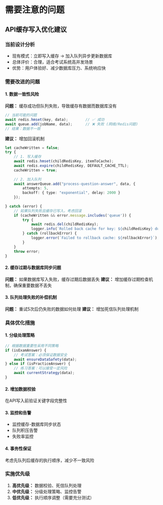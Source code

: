 # 需要注意的问题

## API缓存写入优化建议

### 当前设计分析
- 现有模式：立即写入缓存 → 加入队列异步更新数据库
- 总体评价：合理，适合考试系统高并发场景
- 优势：用户体验好、减少数据库压力、系统响应快

### 需要改进的问题

#### 1. 数据一致性风险
**问题：** 缓存成功但队列失败，导致缓存有数据而数据库没有
```typescript
// 当前可能的问题
await redis.hmset(key, data);        // ✅ 成功
await queue.add(jobName, data);      // ❌ 失败 (网络/Redis问题)
// 结果：数据不一致
```
**建议：** 增加回滚机制

```typescript
let cacheWritten = false;
try {
    // 1. 写入缓存
    await redis.hmset(childRedisKey, itemToCache);
    await redis.expire(childRedisKey, DEFAULT_CACHE_TTL);
    cacheWritten = true;
    
    // 2. 加入队列
    await answerQueue.add("process-question-answer", data, {
        attempts: 5,
        backoff: { type: "exponential", delay: 2000 }
    });
    
} catch (error) {
    // 如果队列失败且缓存已写入，考虑回滚
    if (cacheWritten && error.message.includes('queue')) {
        try {
            await redis.del(childRedisKey);
            logger.info(`Rolled back cache for key: ${childRedisKey} due to queue failure`);
        } catch (rollbackError) {
            logger.error(`Failed to rollback cache: ${rollbackError}`);
        }
    }
    throw error;
}
```


#### 2. 缓存过期与数据库同步问题
**问题：** 如果数据库写入失败，缓存过期后数据丢失
**建议：** 增加缓存过期检查机制，确保重要数据不丢失

#### 3. 队列处理失败的补偿机制
**问题：** 重试5次后仍失败的数据如何处理
**建议：** 增加死信队列处理机制

### 具体优化措施

#### 1. 分级处理策略
```typescript
// 根据数据重要性采用不同策略
if (isExamAnswer) {
    // 考试答案：必须保证数据安全
    await ensureDataSafety(data);
} else if (isPracticeAnswer) {
    // 练习答案：可以接受一定风险
    await currentStrategy(data);
}
```

#### 2. 增加数据校验
在API写入前验证关键字段完整性

#### 3. 监控和告警
- 监控缓存-数据库同步状态
- 队列积压告警
- 失败率监控

#### 4. 事务性保证
考虑先队列后缓存的执行顺序，减少不一致风险

### 实施优先级
1. **高优先级：** 数据校验、死信队列处理
2. **中优先级：** 分级处理策略、监控告警
3. **低优先级：** 执行顺序调整（需要充分测试）